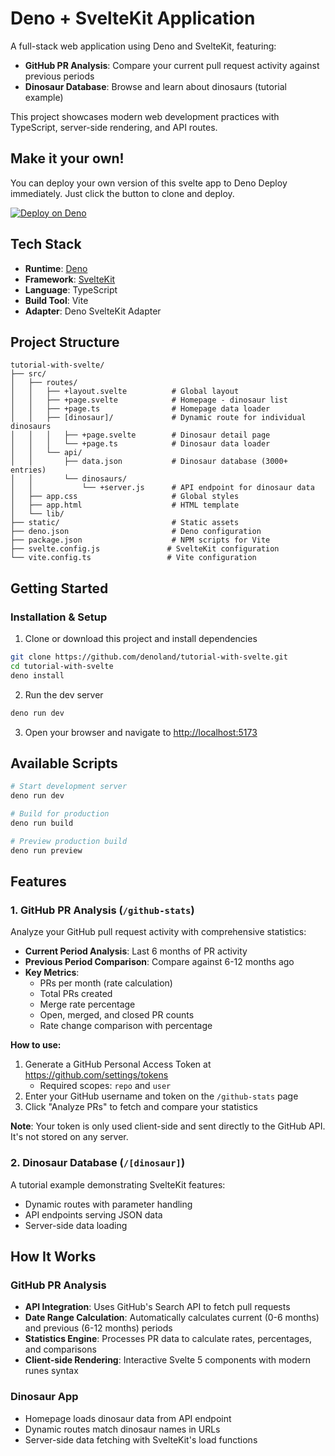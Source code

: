 # Deno + SvelteKit Application

A full-stack web application using Deno and SvelteKit, featuring:
- **GitHub PR Analysis**: Compare your current pull request activity against previous periods
- **Dinosaur Database**: Browse and learn about dinosaurs (tutorial example)

This project showcases modern web development practices with TypeScript, server-side rendering, and API routes.

## Make it your own!

You can deploy your own version of this svelte app to Deno Deploy immediately.
Just click the button to clone and deploy.

[![Deploy on Deno](https://deno.com/button)](https://app.deno.com/new?clone=https://github.com/denoland/tutorial-with-svelte)


## Tech Stack

- **Runtime**: [Deno](https://deno.com/)
- **Framework**: [SvelteKit](https://kit.svelte.dev/)
- **Language**: TypeScript
- **Build Tool**: Vite
- **Adapter**: Deno SvelteKit Adapter

## Project Structure

```text
tutorial-with-svelte/
├── src/
│   ├── routes/
│   │   ├── +layout.svelte          # Global layout
│   │   ├── +page.svelte            # Homepage - dinosaur list
│   │   ├── +page.ts                # Homepage data loader
│   │   ├── [dinosaur]/             # Dynamic route for individual dinosaurs
│   │   │   ├── +page.svelte        # Dinosaur detail page
│   │   │   └── +page.ts            # Dinosaur data loader
│   │   └── api/
│   │       ├── data.json           # Dinosaur database (3000+ entries)
│   │       └── dinosaurs/
│   │           └── +server.js      # API endpoint for dinosaur data
│   ├── app.css                     # Global styles
│   ├── app.html                    # HTML template
│   └── lib/
├── static/                         # Static assets
├── deno.json                       # Deno configuration
├── package.json                    # NPM scripts for Vite
├── svelte.config.js               # SvelteKit configuration
└── vite.config.ts                 # Vite configuration
```

## Getting Started

### Installation & Setup

1. Clone or download this project and install dependencies

```bash
git clone https://github.com/denoland/tutorial-with-svelte.git
cd tutorial-with-svelte
deno install
```

2. Run the dev server

```bash
deno run dev
```

3. Open your browser and navigate to [http://localhost:5173](http://localhost:5173)

## Available Scripts

```bash
# Start development server
deno run dev

# Build for production
deno run build

# Preview production build
deno run preview
```

## Features

### 1. GitHub PR Analysis (`/github-stats`)

Analyze your GitHub pull request activity with comprehensive statistics:

- **Current Period Analysis**: Last 6 months of PR activity
- **Previous Period Comparison**: Compare against 6-12 months ago
- **Key Metrics**:
  - PRs per month (rate calculation)
  - Total PRs created
  - Merge rate percentage
  - Open, merged, and closed PR counts
  - Rate change comparison with percentage

**How to use:**
1. Generate a GitHub Personal Access Token at https://github.com/settings/tokens
   - Required scopes: `repo` and `user`
2. Enter your GitHub username and token on the `/github-stats` page
3. Click "Analyze PRs" to fetch and compare your statistics

**Note**: Your token is only used client-side and sent directly to the GitHub API. It's not stored on any server.

### 2. Dinosaur Database (`/[dinosaur]`)

A tutorial example demonstrating SvelteKit features:
- Dynamic routes with parameter handling
- API endpoints serving JSON data
- Server-side data loading

## How It Works

### GitHub PR Analysis

- **API Integration**: Uses GitHub's Search API to fetch pull requests
- **Date Range Calculation**: Automatically calculates current (0-6 months) and previous (6-12 months) periods
- **Statistics Engine**: Processes PR data to calculate rates, percentages, and comparisons
- **Client-side Rendering**: Interactive Svelte 5 components with modern runes syntax

### Dinosaur App

- Homepage loads dinosaur data from API endpoint
- Dynamic routes match dinosaur names in URLs
- Server-side data fetching with SvelteKit's load functions
